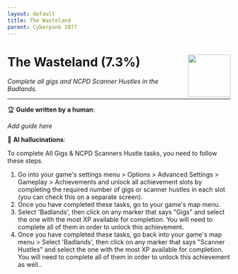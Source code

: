 ```yaml
---
layout: default
title: The Wasteland
parent: Cyberpunk 2077
---
```


# The Wasteland (7.3%) <img align="right" src="https://cdn.cloudflare.steamstatic.com/steamcommunity/public/images/apps/1091500/58f6286727bb4a5a43a373149ff1ede77345b1a8.jpg" width="96" height="96">

_Complete all gigs and NCPD Scanner Hustles in the Badlands._

***

:trophy: **Guide written by a human**:

_Add guide here_

:robot: **AI hallucinations**:

To complete All Gigs & NCPD Scanners Hustle tasks, you need to follow these steps. 
1) Go into your game's settings menu > Options > Advanced Settings > Gameplay > Achievements and unlock all achievement slots by completing the required number of gigs or scanner hustles in each slot (you can check this on a separate screen).
2) Once you have completed these tasks, go to your game's map menu. 
3) Select 'Badlands', then click on any marker that says "Gigs" and select the one with the most XP available for completion. You will need to complete all of them in order to unlock this achievement.
4) Once you have completed these tasks, go back into your game's map menu > Select 'Badlands', then click on any marker that says "Scanner Hustles" and select the one with the most XP available for completion. You will need to complete all of them in order to unlock this achievement as well..
